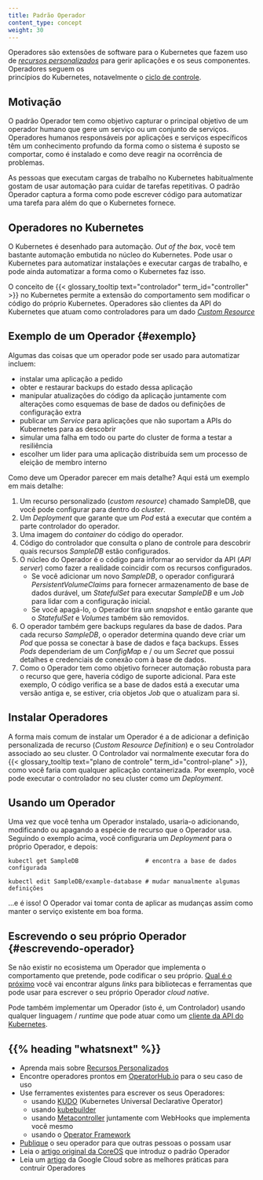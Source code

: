 ```yaml
---
title: Padrão Operador
content_type: concept
weight: 30
---
```


<!-- overview -->

Operadores são extensões de software para o Kubernetes que
fazem uso de [*recursos personalizados*](/docs/concepts/extend-kubernetes/api-extension/custom-resources/)
para gerir aplicações e os seus componentes. Operadores seguem os  
princípios do Kubernetes, notavelmente o [ciclo de controle](/docs/concepts/#kubernetes-control-plane).




<!-- body -->

## Motivação

O padrão Operador tem como objetivo capturar o principal objetivo de um operador
humano que gere um serviço ou um conjunto de serviços. Operadores humanos 
responsáveis por aplicações e serviços específicos têm um conhecimento
profundo da forma como o sistema é suposto se comportar, como é instalado
e como deve reagir na ocorrência de problemas.

As pessoas que executam cargas de trabalho no Kubernetes habitualmente gostam
de usar automação para cuidar de tarefas repetitivas. O padrão Operador captura
a forma como pode escrever código para automatizar uma tarefa para além do que
o Kubernetes fornece.

## Operadores no Kubernetes

O Kubernetes é desenhado para automação. *Out of the box*, você tem bastante
automação embutida no núcleo do Kubernetes. Pode usar
o Kubernetes para automatizar instalações e executar cargas de trabalho,
e pode ainda automatizar a forma como o Kubernetes faz isso.

O conceito de {{< glossary_tooltip text="controlador" term_id="controller" >}} no
Kubernetes permite a extensão do comportamento sem modificar o código do próprio
Kubernetes.
Operadores são clientes da API do Kubernetes que atuam como controladores para
um dado [*Custom Resource*](/docs/concepts/api-extension/custom-resources/)

## Exemplo de um Operador {#exemplo}

Algumas das coisas que um operador pode ser usado para automatizar incluem:

* instalar uma aplicação a pedido
* obter e restaurar backups do estado dessa aplicação
* manipular atualizações do código da aplicação juntamente com alterações
  como esquemas de base de dados ou definições de configuração extra
* publicar um *Service* para aplicações que não suportam a APIs do Kubernetes
  para as descobrir
* simular uma falha em todo ou parte do cluster de forma a testar a resiliência
* escolher um lider para uma aplicação distribuída sem um processo
  de eleição de membro interno

Como deve um Operador parecer em mais detalhe? Aqui está um exemplo em mais
detalhe:

1. Um recurso personalizado (*custom resource*) chamado SampleDB, que você pode
  configurar para dentro do *cluster*.
2. Um *Deployment* que garante que um *Pod* está a executar que contém a
  parte controlador do operador.
3. Uma imagem do *container* do código do operador.
4. Código do controlador que consulta o plano de controle para descobrir quais
  recursos *SampleDB* estão configurados.
5. O núcleo do Operador é o código para informar ao servidor da API (*API server*) como fazer
   a realidade coincidir com os recursos configurados.
   * Se você adicionar um novo *SampleDB*, o operador configurará *PersistentVolumeClaims*
     para fornecer armazenamento de base de dados durável, um *StatefulSet* para executar *SampleDB* e
     um *Job* para lidar com a configuração inicial.
   * Se você apagá-lo, o Operador tira um *snapshot* e então garante que
     o *StatefulSet* e *Volumes* também são removidos.
6. O operador também gere backups regulares da base de dados. Para cada recurso *SampleDB*,
  o operador determina quando deve criar um *Pod* que possa se conectar
   à base de dados e faça backups. Esses *Pods* dependeriam de um *ConfigMap*
   e / ou um *Secret* que possui detalhes e credenciais de conexão com à base de dados.
7. Como o Operador tem como objetivo fornecer automação robusta para o recurso
   que gere, haveria código de suporte adicional. Para este exemplo,
   O código verifica se a base de dados está a executar uma versão antiga e, se estiver,
   cria objetos *Job* que o atualizam para si.

## Instalar Operadores

A forma mais comum de instalar um Operador é a de adicionar a
definição personalizada de recurso (*Custom Resource Definition*) e
o seu Controlador associado ao seu cluster.
O Controlador vai normalmente executar fora do
{{< glossary_tooltip text="plano de controle" term_id="control-plane" >}},
como você faria com qualquer aplicação containerizada.
Por exemplo, você pode executar o controlador no seu cluster como um *Deployment*.

## Usando um Operador

Uma vez que você tenha um Operador instalado, usaria-o adicionando, modificando
ou apagando a espécie de recurso que o Operador usa. Seguindo o exemplo acima,
você configuraria um *Deployment* para o próprio Operador, e depois:

```shell
kubectl get SampleDB                   # encontra a base de dados configurada

kubectl edit SampleDB/example-database # mudar manualmente algumas definições
```

&hellip;e é isso! O Operador vai tomar conta de aplicar
as mudanças assim como manter o serviço existente em boa forma.

## Escrevendo o seu próprio Operador {#escrevendo-operador}

Se não existir no ecosistema um Operador que implementa
o comportamento que pretende, pode codificar o seu próprio.
[Qual é o próximo](#qual-é-o-próximo) você vai encontrar
alguns *links* para bibliotecas e ferramentas que pode usar
para escrever o seu próprio Operador *cloud native*.

Pode também implementar um Operador (isto é, um Controlador) usando qualquer linguagem / *runtime*
que pode atuar como um [cliente da API do Kubernetes](/docs/reference/using-api/client-libraries/).



## {{% heading "whatsnext" %}}


* Aprenda mais sobre [Recursos Personalizados](/docs/concepts/extend-kubernetes/api-extension/custom-resources/)
* Encontre operadores prontos em [OperatorHub.io](https://operatorhub.io/) para o seu caso de uso
* Use ferramentes existentes para escrever os seus Operadores:
  * usando [KUDO](https://kudo.dev/) (Kubernetes Universal Declarative Operator)
  * usando [kubebuilder](https://book.kubebuilder.io/)
  * usando [Metacontroller](https://metacontroller.github.io/metacontroller/intro.html) juntamente com WebHooks que
    implementa você mesmo
  * usando o [Operator Framework](https://github.com/operator-framework/getting-started)
* [Publique](https://operatorhub.io/) o seu operador para que outras pessoas o possam usar
* Leia o [artigo original da CoreOS](https://coreos.com/blog/introducing-operators.html) que introduz o padrão Operador
* Leia um [artigo](https://cloud.google.com/blog/products/containers-kubernetes/best-practices-for-building-kubernetes-operators-and-stateful-apps) da Google Cloud sobre as melhores práticas para contruir Operadores


